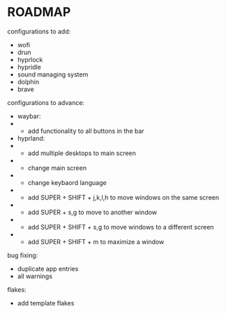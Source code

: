 # ROADMAP

configurations to add:
+ wofi
+ drun
+ hyprlock
+ hypridle
+ sound managing system
+ dolphin
+ brave

configurations to advance:
+ waybar:
+ + add functionality to all buttons in the bar
+ hyprland:
+ + add multiple desktops to main screen
+ + change main screen
+ + change keybaord language
+ + add SUPER + SHIFT + j,k,l,h to move windows on the same screen
+ + add SUPER + s,g to move to another window
+ + add SUPER + SHIFT + s,g to move windows to a different screen
+ + add SUPER + SHIFT + m to maximize a window

bug fixing:
+ duplicate app entries
+ all warnings

flakes:
+ add template flakes
